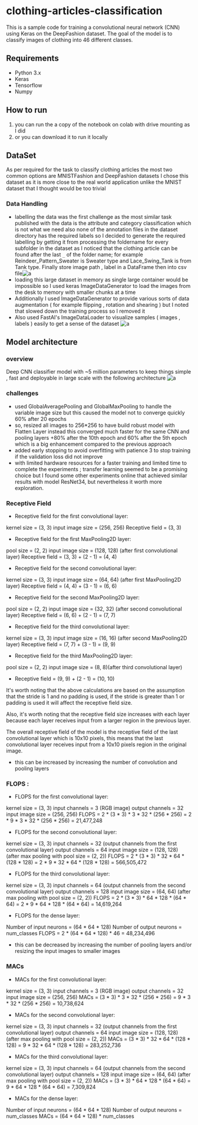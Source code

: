 # clothing-articles-classification

This is a sample code for training a convolutional neural network (CNN) using Keras on the DeepFashion dataset. The goal of the model is to classify images of clothing into 46 different classes.

## Requirements

- Python 3.x
- Keras
- Tensorflow
- Numpy

## How to run

1. you can run the a copy of the notebook on colab with drive mounting as I did
2. or you can download it to run it locally
## DataSet 
As per required for the task to classify clothing articles the most two common options are MNISTFashion and DeepFashion datasets I chose this dataset as it is more close to the real world application unlike the MNIST dataset that I thought would be too trivial
### Data Handling 
* labelling the data was the first challenge as the most similar task published with the data is the attribute and category classification which is not what we need also none of the annotation files in the dataset directory has the required labels so I decided to generate the required labelling by getting it from processing the foldername for every subfolder in the dataset as I noticed that the clothing article can be found after the last `_` of the folder name; for example Reindeer_Pattern_Sweater is Sweater type and Lace_Swing_Tank is from Tank type. Finally store image path , label in a DataFrame then into csv file![a](./images/Screenshot%20from%202023-01-20%2022-34-37.png "annotation")
* loading this large dataset in memory as single large container would be impossible so I used keras ImageDataGenerator to load the images from the desk to memory with smaller chunks at a time
* Additionally I used ImageDataGenerator to provide various sorts of data augmentation ( for example flipping , rotation and shearing ) but I noted that slowed down the training process so I removed it
* Also used FastAI's ImageDataLoader to visualize samples ( images , labels ) easily to get a sense of the dataset ![a](./images/download.png "sample of the data")



## Model architecture
### overview 
Deep CNN  classifier model with ~5 million parameters to keep things simple , fast and deployable in large scale with the following architecture ![a](./images/Screenshot%20from%202023-01-20%2023-48-00.png "Model Arch.")
### challenges 
* used GlobalAveragePooling and GlobalMaxPooling to handle the variable image size but this caused the model not to converge quickly 60% after 20 epochs 
* so, resized all images to 256*256 to have build robust model with Flatten Layer instead this converged much faster for the same CNN and pooling layers +80% after the 10th epoch and 60% after the 5th epoch which is a big enhancement compared to the previous approach
* added early stopping to avoid overfitting with patience 3 to stop training if the validation loss did not improve 
* with limited hardware resources for a faster training and limited time to complete the experiments ; transfer learning seemed to be a promising choice but I found some other experiments online that achieved similar results with model ResNet34, but nevertheless it worth more exploration.  


### Receptive Field 
- Receptive field for the first convolutional layer:

kernel size = (3, 3)
input image size = (256, 256)
Receptive field = (3, 3)
- Receptive field for the first MaxPooling2D layer:

pool size = (2, 2)
input image size = (128, 128) (after first convolutional layer)
Receptive field = (3, 3) + (2 - 1) = (4, 4)
- Receptive field for the second convolutional layer:

kernel size = (3, 3)
input image size = (64, 64) (after first MaxPooling2D layer)
Receptive field = (4, 4) + (3 - 1) = (6, 6)
- Receptive field for the second MaxPooling2D layer:

pool size = (2, 2)
input image size = (32, 32) (after second convolutional layer)
Receptive field = (6, 6) + (2 - 1) = (7, 7)
- Receptive field for the third convolutional layer:

kernel size = (3, 3)
input image size = (16, 16) (after second MaxPooling2D layer)
Receptive field = (7, 7) + (3 - 1) = (9, 9)
- Receptive field for the third MaxPooling2D layer:

pool size = (2, 2)
input image size = (8, 8)(after third convolutional layer)
- Receptive field = (9, 9) + (2 - 1) = (10, 10)

It's worth noting that the above calculations are based on the assumption that the stride is 1 and no padding is used, if the stride is greater than 1 or padding is used it will affect the receptive field size.

Also, it's worth noting that the receptive field size increases with each layer because each layer receives input from a larger region in the previous layer.

The overall receptive field of the model is the receptive field of the last convolutional layer which is 10x10 pixels, this means that the last convolutional layer receives input from a 10x10 pixels region in the original image.

* this can be increased by increasing the number of convolution and pooling layers

### FLOPS :
- FLOPS for the first convolutional layer:

kernel size = (3, 3)
input channels = 3 (RGB image)
output channels = 32
input image size = (256, 256)
FLOPS = 2 * (3 * 3) * 3 * 32 * (256 * 256) = 2 * 9 * 3 * 32 * (256 * 256) = 21,477,248

- FLOPS for the second convolutional layer:

kernel size = (3, 3)
input channels = 32 (output channels from the first convolutional layer)
output channels = 64
input image size = (128, 128) (after max pooling with pool size = (2, 2))
FLOPS = 2 * (3 * 3) * 32 * 64 * (128 * 128) = 2 * 9 * 32 * 64 * (128 * 128) = 566,505,472
- FLOPS for the third convolutional layer:

kernel size = (3, 3)
input channels = 64 (output channels from the second convolutional layer)
output channels = 128
input image size = (64, 64) (after max pooling with pool size = (2, 2))
FLOPS = 2 * (3 * 3) * 64 * 128 * (64 * 64) = 2 * 9 * 64 * 128 * (64 * 64) = 14,619,264
- FLOPS for the dense layer:

Number of input neurons = (64 * 64 * 128)
Number of output neurons = num_classes
FLOPS = 2 * (64 * 64 * 128) * 46 = 48,234,496
 
* this can be decreased by increasing the number of pooling layers and/or resizing the input images to smaller images
### MACs 
- MACs for the first convolutional layer:

kernel size = (3, 3)
input channels = 3 (RGB image)
output channels = 32
input image size = (256, 256)
MACs = (3 * 3) * 3 * 32 * (256 * 256) = 9 * 3 * 32 * (256 * 256) = 10,738,624
- MACs for the second convolutional layer:

kernel size = (3, 3)
input channels = 32 (output channels from the first convolutional layer)
output channels = 64
input image size = (128, 128) (after max pooling with pool size = (2, 2))
MACs = (3 * 3) * 32 * 64 * (128 * 128) = 9 * 32 * 64 * (128 * 128) = 283,252,736
- MACs for the third convolutional layer:

kernel size = (3, 3)
input channels = 64 (output channels from the second convolutional layer)
output channels = 128
input image size = (64, 64) (after max pooling with pool size = (2, 2))
MACs = (3 * 3) * 64 * 128 * (64 * 64) = 9 * 64 * 128 * (64 * 64) = 7,309,824
- MACs for the dense layer:

Number of input neurons = (64 * 64 * 128)
Number of output neurons = num_classes
MACs = (64 * 64 * 128) * num_classes
